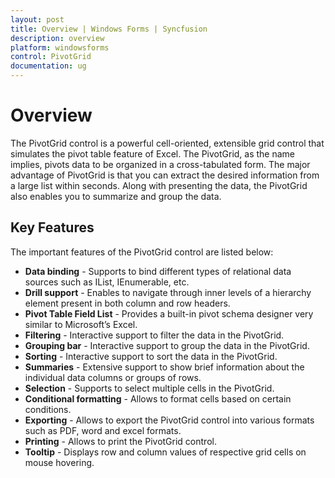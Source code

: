 ```yaml
---
layout: post
title: Overview | Windows Forms | Syncfusion
description: overview
platform: windowsforms
control: PivotGrid
documentation: ug
---
```


# Overview

The PivotGrid control is a powerful cell-oriented, extensible grid control that simulates the pivot table feature of Excel. The PivotGrid, as the name implies, pivots data to be organized in a cross-tabulated form. The major advantage of PivotGrid is that you can extract the desired information from a large list within seconds. Along with presenting the data, the PivotGrid also enables you to summarize and group the data.

## Key Features

The important features of the PivotGrid control are listed below:

* **Data binding** - Supports to bind different types of relational data sources such as IList, IEnumerable, etc.
* **Drill support** - Enables to navigate through inner levels of a hierarchy element present in both column and row headers.
* **Pivot Table Field List** - Provides a built-in pivot schema designer very similar to Microsoft’s Excel.
* **Filtering** - Interactive support to filter the data in the PivotGrid.
* **Grouping bar** - Interactive support to group the data in the PivotGrid.
* **Sorting** - Interactive support to sort the data in the PivotGrid.
* **Summaries** - Extensive support to show brief information about the individual data columns or groups of rows.
* **Selection** - Supports to select multiple cells in the PivotGrid.
* **Conditional formatting** - Allows to format cells based on certain conditions.
* **Exporting** - Allows to export the PivotGrid control into various formats such as PDF, word and excel formats.
* **Printing** - Allows to print the PivotGrid control.
* **Tooltip** - Displays row and column values of respective grid cells on mouse hovering.